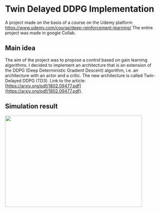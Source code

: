 # Twin Delayed DDPG Implementation
A project made on the basis of a course on the Udemy platform  https://www.udemy.com/course/deep-reinforcement-learning/
The entire project was made in google Collab.

## Main idea
The aim of the project was to propose a control based on gain learning algorithms. I decided to implement an architecture that is an extension of the DDPG (Deep Deterministic Gradient Descent) algorithm, i.e. an architecture with an actor and a critic. 
The new architecture is called Twin-Delayed DDPG (TD3). Link to the article: [https://arxiv.org/pdf/1802.09477.pdf](https://arxiv.org/pdf/1802.09477.pdf).

## Simulation result

<img src="assets/Ant.gif" width="450" height="300">

